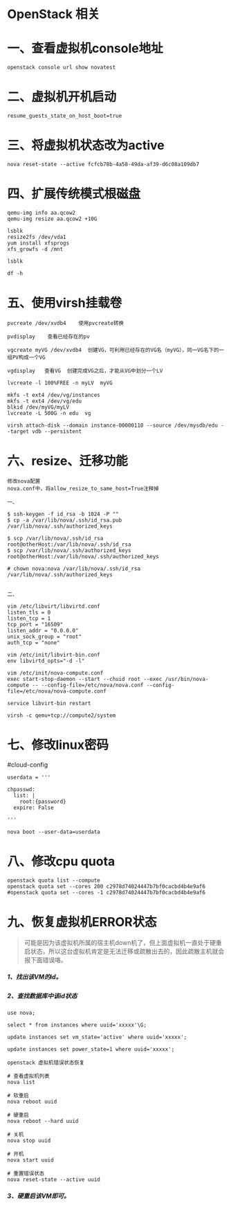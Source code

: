 # OpenStack 相关

# 一、查看虚拟机console地址

```
openstack console url show novatest
```

# 二、虚拟机开机启动

```
resume_guests_state_on_host_boot=true
```

# 三、将虚拟机状态改为active

```
nova reset-state --active fcfcb78b-4a58-49da-af39-d6c08a109db7
```

# 四、扩展传统模式根磁盘

```
qemu-img info aa.qcow2 
qemu-img resize aa.qcow2 +10G

lsblk
resize2fs /dev/vda1
yum install xfsprogs
xfs_growfs -d /mnt

lsblk

df -h
```

# 五、使用virsh挂载卷

```
pvcreate /dev/xvdb4    使用pvcreate转换

pvdisplay    查看已经存在的pv

vgcreate myVG /dev/xvdb4  创建VG，可利用已经存在的VG名（myVG），同一VG名下的一组PV构成一个VG

vgdisplay   查看VG  创建完成VG之后，才能从VG中划分一个LV

lvcreate -l 100%FREE -n myLV  myVG

mkfs -t ext4 /dev/vg/instances
mkfs -t ext4 /dev/vg/edu
blkid /dev/myVG/myLV 
lvcreate -L 500G -n edu  vg

virsh attach-disk --domain instance-00000110 --source /dev/mysdb/edu --target vdb --persistent
```

# 六、resize、迁移功能

```
修改nova配置
nova.conf中，将allow_resize_to_same_host=True注释掉

一、

$ ssh-keygen -f id_rsa -b 1024 -P ""  
$ cp -a /var/lib/nova/.ssh/id_rsa.pub /var/lib/nova/.ssh/authorized_keys  

$ scp /var/lib/nova/.ssh/id_rsa root@otherHost:/var/lib/nova/.ssh/id_rsa  
$ scp /var/lib/nova/.ssh/authorized_keys root@otherHost:/var/lib/nova/.ssh/authorized_keys  

# chown nova:nova /var/lib/nova/.ssh/id_rsa /var/lib/nova/.ssh/authorized_keys  


二、

vim /etc/libvirt/libvirtd.conf
listen_tls = 0
listen_tcp = 1
tcp_port = "16509"
listen_addr = "0.0.0.0"
unix_sock_group = "root"
auth_tcp = "none"

vim /etc/init/libvirt-bin.conf
env libvirtd_opts="-d -l"

vim /etc/init/nova-compute.conf
exec start-stop-daemon --start --chuid root --exec /usr/bin/nova-compute -- --config-file=/etc/nova/nova.conf --config-file=/etc/nova/nova-compute.conf

service libvirt-bin restart

virsh -c qemu+tcp://compute2/system

```

# 七、修改linux密码

#cloud-config
```
userdata = '''

chpasswd:
  list: |
    root:{password}
  expire: False

'''

nova boot --user-data=userdata
```

# 八、修改cpu quota

```
openstack quota list --compute
openstack quota set --cores 200 c2978d74024447b7bf0cacbd4b4e9af6
#openstack quota set --cores -1 c2978d74024447b7bf0cacbd4b4e9af6
```

# 九、恢复虚拟机ERROR状态

> 可能是因为该虚拟机所属的宿主机down机了，但上面虚拟机一直处于硬重启状态，所以这台虚拟机肯定是无法迁移或疏散出去的，因此疏散主机就会报下面错误咯。

##### 1、找出该VM的id。

##### 2、查找数据库中该id状态

```
use nova;

select * from instances where uuid='xxxxx'\G;

update instances set vm_state='active' where uuid='xxxxx';

update instances set power_state=1 where uuid='xxxxx';
```

```
openstack 虚拟机错误状态恢复

# 查看虚拟机列表
nova list

# 软重启
nova reboot uuid

# 硬重启
nova reboot --hard uuid

# 关机
nova stop uuid

# 开机
nova start uuid

# 重置错误状态
nova reset-state --active uuid
```

##### 3、硬重启该VM即可。

